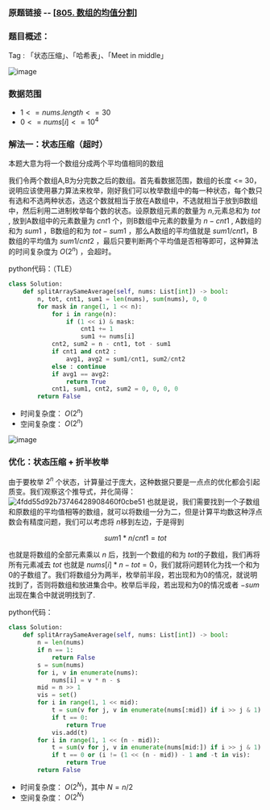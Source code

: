 ### 原题链接 -- [[805. 数组的均值分割](https://leetcode.cn/problems/split-array-with-same-average/)]

### 题目概述：
Tag : 「状态压缩」、「哈希表」、「Meet in middle」

![image](https://user-images.githubusercontent.com/99656524/201562475-4429ef84-7822-4583-966d-c93c83f5e63b.png)

### 数据范围
* $1 <= nums.length <= 30$
* $0 <= nums[i] <= 10^4$

### 解法一：状态压缩（超时）
本题大意为将一个数组分成两个平均值相同的数组

我们令两个数组A,B为分完数之后的数组。首先看数据范围，数组的长度 <= 30，说明应该使用暴力算法来枚举，刚好我们可以枚举数组中的每一种状态，每个数只有选和不选两种状态，选这个数就相当于放在A数组中，不选就相当于放到B数组中，然后利用二进制枚举每个数的状态。设原数组元素的数量为 $n$,元素总和为 $tot$ , 放到A数组中的元素数量为 $cnt1$ 个，则B数组中元素的数量为 $n - cnt1$ , A数组的和为 $sum1$ ，B数组的和为 $tot - sum1$ ，那么A数组的平均值就是 $sum1/cnt1$，B数组的平均值为 $sum1/cnt2$ ，最后只要判断两个平均值是否相等即可，这种算法的时间复杂度为 $O(2^n)$ ，会超时。

python代码：（TLE）
```py
class Solution:
    def splitArraySameAverage(self, nums: List[int]) -> bool:
        n, tot, cnt1, sum1 = len(nums), sum(nums), 0, 0
        for mask in range(1, 1 << n):
            for i in range(n):
                if (1 << i) & mask:
                    cnt1 += 1
                    sum1 += nums[i]
            cnt2, sum2 = n - cnt1, tot - sum1
            if cnt1 and cnt2 :
                avg1, avg2 = sum1/cnt1, sum2/cnt2
            else : continue
            if avg1 == avg2:
                return True
            cnt1, sum1, cnt2, sum2 = 0, 0, 0, 0
        return False
```
* 时间复杂度： $O(2^n)$ 
* 空间复杂度： $O(2^n)$ 

![image](https://user-images.githubusercontent.com/99656524/201564140-e9f21465-ec5d-4b80-8c8d-0ebdae5444c7.png)


### 优化：状态压缩 + 折半枚举
由于要枚举 $2^n$ 个状态，计算量过于庞大，这种数据只要是一点点的优化都会引起质变。我们观察这个推导式，并化简得：
![4fdd55d92b73746428908460f0cbe51](https://user-images.githubusercontent.com/99656524/201564883-fff6c672-d367-4a44-a651-0891c5a92353.jpg)
也就是说，我们需要找到一个子数组和原数组的平均值相等的数组，就可以将数组一分为二，但是计算平均数这种浮点数会有精度问题，我们可以考虑将 $n$移到左边，于是得到

$$
sum1 * n / cnt1 = tot
$$

也就是将数组的全部元素乘以 $n$ 后，找到一个数组的和为 $tot$的子数组，我们再将所有元素减去 $tot$ 也就是 $nums[i] * n - tot = 0$，我们就将问题转化为找一个和为0的子数组了。我们将数组分为两半，枚举前半段，若出现和为0的情况，就说明找到了，否则将数组和放进集合中。枚举后半段，若出现和为0的情况或者 $-sum$ 出现在集合中就说明找到了.

python代码：
```py
class Solution:
    def splitArraySameAverage(self, nums: List[int]) -> bool:
        n = len(nums)
        if n == 1:
            return False
        s = sum(nums)
        for i, v in enumerate(nums):
            nums[i] = v * n - s
        mid = n >> 1
        vis = set()
        for i in range(1, 1 << mid):
            t = sum(v for j, v in enumerate(nums[:mid]) if i >> j & 1)
            if t == 0:
                return True
            vis.add(t)
        for i in range(1, 1 << (n - mid)):
            t = sum(v for j, v in enumerate(nums[mid:]) if i >> j & 1)
            if t == 0 or (i != (1 << (n - mid)) - 1 and -t in vis):
                return True
        return False
```
* 时间复杂度： $O(2^N)$，其中 $N = n/2$
* 空间复杂度： $O(2^N)$ 


